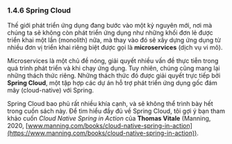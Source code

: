 ### 1.4.6 Spring Cloud

Thế giới phát triển ứng dụng đang bước vào một kỷ nguyên mới, nơi mà chúng ta sẽ không còn phát triển ứng dụng như những khối đơn lẻ được triển khai một lần (monolith) nữa, mà thay vào đó sẽ xây dựng ứng dụng từ nhiều đơn vị triển khai riêng biệt được gọi là **microservices** (dịch vụ vi mô).

Microservices là một chủ đề nóng, giải quyết nhiều vấn đề thực tiễn trong quá trình phát triển và khi chạy ứng dụng. Tuy nhiên, chúng cũng mang lại những thách thức riêng. Những thách thức đó được giải quyết trực tiếp bởi **Spring Cloud**, một tập hợp các dự án hỗ trợ phát triển ứng dụng gốc đám mây (cloud-native) với Spring.

Spring Cloud bao phủ rất nhiều khía cạnh, và sẽ không thể trình bày hết trong cuốn sách này. Để tìm hiểu đầy đủ về Spring Cloud, tôi gợi ý bạn tham khảo cuốn *Cloud Native Spring in Action* của **Thomas Vitale** (Manning, 2020, [www.manning.com/books/cloud-native-spring-in-action](https://www.manning.com/books/cloud-native-spring-in-action)).
